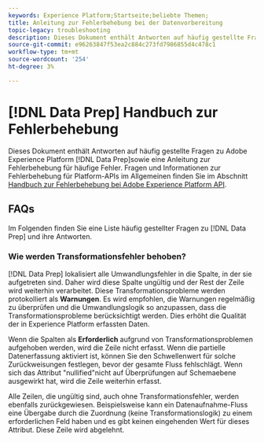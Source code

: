 ```yaml
---
keywords: Experience Platform;Startseite;beliebte Themen;
title: Anleitung zur Fehlerbehebung bei der Datenvorbereitung
topic-legacy: troubleshooting
description: Dieses Dokument enthält Antworten auf häufig gestellte Fragen zur Adobe Experience Platform-Datenvorbereitung.
source-git-commit: e96263847f53ea2c884c273fd7986855d4c478c1
workflow-type: tm+mt
source-wordcount: '254'
ht-degree: 3%

---
```


# [!DNL Data Prep] Handbuch zur Fehlerbehebung

Dieses Dokument enthält Antworten auf häufig gestellte Fragen zu Adobe Experience Platform [!DNL Data Prep]sowie eine Anleitung zur Fehlerbehebung für häufige Fehler. Fragen und Informationen zur Fehlerbehebung für Platform-APIs im Allgemeinen finden Sie im Abschnitt [Handbuch zur Fehlerbehebung bei Adobe Experience Platform API](../landing/troubleshooting.md).

## FAQs

Im Folgenden finden Sie eine Liste häufig gestellter Fragen zu [!DNL Data Prep] und ihre Antworten.

### Wie werden Transformationsfehler behoben?

[!DNL Data Prep] lokalisiert alle Umwandlungsfehler in die Spalte, in der sie aufgetreten sind. Daher wird diese Spalte ungültig und der Rest der Zeile wird weiterhin verarbeitet. Diese Transformationsprobleme werden protokolliert als **Warnungen**. Es wird empfohlen, die Warnungen regelmäßig zu überprüfen und die Umwandlungslogik so anzupassen, dass die Transformationsprobleme berücksichtigt werden. Dies erhöht die Qualität der in Experience Platform erfassten Daten.

Wenn die Spalten als **Erforderlich** aufgrund von Transformationsproblemen aufgehoben werden, wird die Zeile nicht erfasst. Wenn die partielle Datenerfassung aktiviert ist, können Sie den Schwellenwert für solche Zurückweisungen festlegen, bevor der gesamte Fluss fehlschlägt. Wenn sich das Attribut &quot;nullified&quot;nicht auf Überprüfungen auf Schemaebene ausgewirkt hat, wird die Zeile weiterhin erfasst.

Alle Zeilen, die ungültig sind, auch ohne Transformationsfehler, werden ebenfalls zurückgewiesen. Beispielsweise kann ein Datenaufnahme-Fluss eine Übergabe durch die Zuordnung (keine Transformationslogik) zu einem erforderlichen Feld haben und es gibt keinen eingehenden Wert für dieses Attribut. Diese Zeile wird abgelehnt.